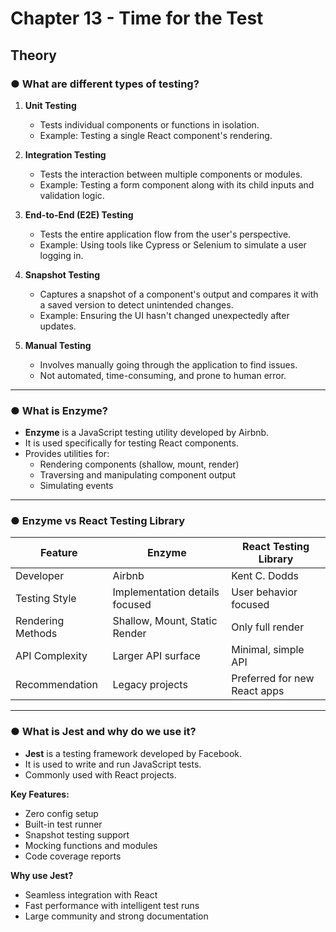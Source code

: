 # Chapter 13 - Time for the Test

## Theory

### ● What are different types of testing?
1. **Unit Testing**
   - Tests individual components or functions in isolation.
   - Example: Testing a single React component's rendering.

2. **Integration Testing**
   - Tests the interaction between multiple components or modules.
   - Example: Testing a form component along with its child inputs and validation logic.

3. **End-to-End (E2E) Testing**
   - Tests the entire application flow from the user's perspective.
   - Example: Using tools like Cypress or Selenium to simulate a user logging in.

4. **Snapshot Testing**
   - Captures a snapshot of a component's output and compares it with a saved version to detect unintended changes.
   - Example: Ensuring the UI hasn't changed unexpectedly after updates.

5. **Manual Testing**
   - Involves manually going through the application to find issues.
   - Not automated, time-consuming, and prone to human error.

---

### ● What is Enzyme?
- **Enzyme** is a JavaScript testing utility developed by Airbnb.
- It is used specifically for testing React components.
- Provides utilities for:
  - Rendering components (shallow, mount, render)
  - Traversing and manipulating component output
  - Simulating events

---

### ● Enzyme vs React Testing Library
| Feature                   | Enzyme                          | React Testing Library              |
|--------------------------|----------------------------------|------------------------------------|
| Developer                | Airbnb                          | Kent C. Dodds                      |
| Testing Style            | Implementation details focused  | User behavior focused              |
| Rendering Methods        | Shallow, Mount, Static Render   | Only full render                   |
| API Complexity           | Larger API surface              | Minimal, simple API                |
| Recommendation           | Legacy projects                 | Preferred for new React apps       |

---

### ● What is Jest and why do we use it?
- **Jest** is a testing framework developed by Facebook.
- It is used to write and run JavaScript tests.
- Commonly used with React projects.

**Key Features:**
- Zero config setup
- Built-in test runner
- Snapshot testing support
- Mocking functions and modules
- Code coverage reports

**Why use Jest?**
- Seamless integration with React
- Fast performance with intelligent test runs
- Large community and strong documentation

